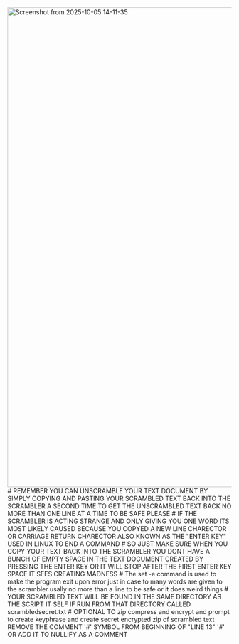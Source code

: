 <img width="1920" height="1080" alt="Screenshot from 2025-10-05 14-11-35" src="https://github.com/user-attachments/assets/fc8db63f-513a-4c5d-aeaa-9833dedd5e42" />
# REMEMBER YOU CAN UNSCRAMBLE YOUR TEXT DOCUMENT BY SIMPLY COPYING AND PASTING YOUR SCRAMBLED TEXT BACK INTO THE SCRAMBLER A SECOND TIME TO GET THE UNSCRAMBLED TEXT BACK NO MORE THAN ONE LINE AT A TIME TO BE SAFE PLEASE
# IF THE SCRAMBLER IS ACTING STRANGE AND ONLY GIVING YOU ONE WORD ITS MOST LIKELY CAUSED BECAUSE YOU COPYED A NEW LINE CHARECTOR OR CARRIAGE RETURN CHARECTOR ALSO KNOWN AS THE "ENTER KEY" USED IN LINUX TO END A COMMAND
# SO JUST MAKE SURE WHEN YOU COPY YOUR TEXT BACK INTO THE SCRAMBLER YOU DONT HAVE A BUNCH OF EMPTY SPACE IN THE TEXT DOCUMENT CREATED BY PRESSING THE ENTER KEY OR IT WILL STOP AFTER THE FIRST ENTER KEY SPACE IT SEES CREATING MADNESS
# The set -e command is used to make the program exit upon error just in case to many words are given to the scrambler usally no more than a line to be safe or it does weird things
# YOUR SCRAMBLED TEXT WILL BE FOUND IN THE SAME DIRECTORY AS THE SCRIPT IT SELF IF RUN FROM THAT DIRECTORY CALLED scrambledsecret.txt
# OPTIONAL TO zip compress and encrypt and prompt to create keyphrase and create secret encrypted zip of scrambled text REMOVE THE COMMENT '#' SYMBOL FROM BEGINNING OF "LINE 13" '#' OR ADD IT TO NULLIFY AS A COMMENT
